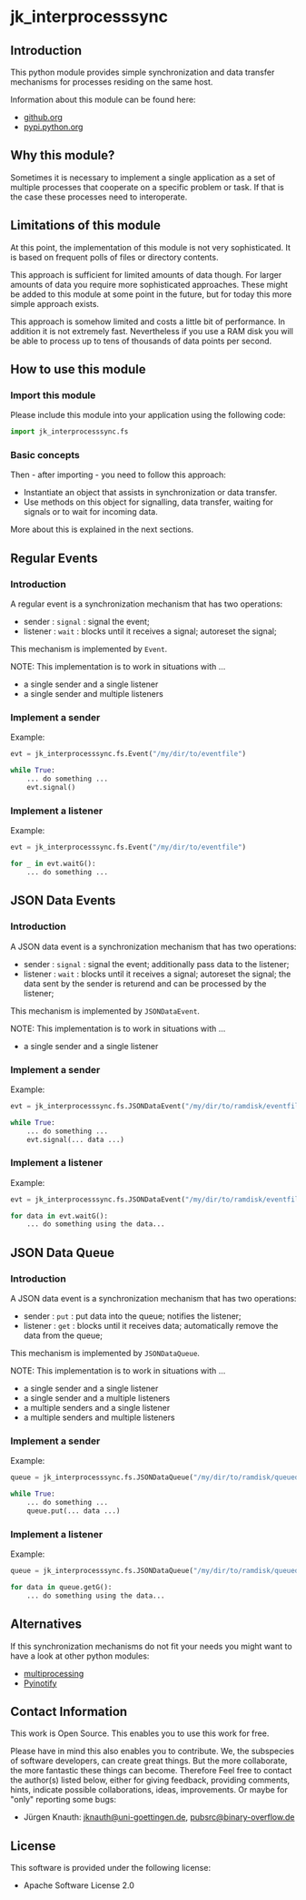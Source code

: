 ﻿jk_interprocesssync
==========

Introduction
------------

This python module provides simple synchronization and data transfer mechanisms for processes residing on the same host.

Information about this module can be found here:

* [github.org](https://github.com/jkpubsrc/python-module-jk-interprocesssync)
* [pypi.python.org](https://pypi.python.org/pypi/jk_interprocesssync)

Why this module?
----------------

Sometimes it is necessary to implement a single application as a set of multiple processes that cooperate on a specific problem or task. If that is the case these processes need to interoperate.

Limitations of this module
--------------------------

At this point, the implementation of this module is not very sophisticated. It is based on frequent polls of files or directory contents.

This approach is sufficient for limited amounts of data though. For larger amounts of data you require more sophisticated approaches. These might be added to this module at some point in the future, but for today this more simple approach exists.

This approach is somehow limited and costs a little bit of performance. In addition it is not extremely fast. Nevertheless if you use a RAM disk you will be able to process up to tens of thousands of data points per second.

How to use this module
----------------------

### Import this module

Please include this module into your application using the following code:

```python
import jk_interprocesssync.fs
```

### Basic concepts

Then - after importing - you need to follow this approach:

* Instantiate an object that assists in synchronization or data transfer.
* Use methods on this object for signalling, data transfer, waiting for signals or to wait for incoming data.

More about this is explained in the next sections.

Regular Events
----------------------

### Introduction

A regular event is a synchronization mechanism that has two operations:
* sender : `signal` : signal the event;
* listener : `wait` : blocks until it receives a signal; autoreset the signal;

This mechanism is implemented by `Event`.

NOTE: This implementation is to work in situations with ...
* a single sender and a single listener
* a single sender and multiple listeners

### Implement a sender

Example:

```python
evt = jk_interprocesssync.fs.Event("/my/dir/to/eventfile")

while True:
	... do something ...
	evt.signal()
```

### Implement a listener

Example:

```python
evt = jk_interprocesssync.fs.Event("/my/dir/to/eventfile")

for _ in evt.waitG():
	... do something ...
```


JSON Data Events
----------------------

### Introduction

A JSON data event is a synchronization mechanism that has two operations:
* sender : `signal` : signal the event; additionally pass data to the listener;
* listener : `wait` : blocks until it receives a signal; autoreset the signal; the data sent by the sender is returend and can be processed by the listener;

This mechanism is implemented by `JSONDataEvent`.

NOTE: This implementation is to work in situations with ...
* a single sender and a single listener

### Implement a sender

Example:

```python
evt = jk_interprocesssync.fs.JSONDataEvent("/my/dir/to/ramdisk/eventfile")

while True:
	... do something ...
	evt.signal(... data ...)
```

### Implement a listener

Example:

```python
evt = jk_interprocesssync.fs.JSONDataEvent("/my/dir/to/ramdisk/eventfile")

for data in evt.waitG():
	... do something using the data...
```


JSON Data Queue
----------------------

### Introduction

A JSON data event is a synchronization mechanism that has two operations:
* sender : `put` : put data into the queue; notifies the listener;
* listener : `get` : blocks until it receives data; automatically remove the data from the queue;

This mechanism is implemented by `JSONDataQueue`.

NOTE: This implementation is to work in situations with ...
* a single sender and a single listener
* a single sender and a multiple listeners
* a multiple senders and a single listener
* a multiple senders and multiple listeners

### Implement a sender

Example:

```python
queue = jk_interprocesssync.fs.JSONDataQueue("/my/dir/to/ramdisk/queuedir")

while True:
	... do something ...
	queue.put(... data ...)
```

### Implement a listener

Example:

```python
queue = jk_interprocesssync.fs.JSONDataQueue("/my/dir/to/ramdisk/queuedir")

for data in queue.getG():
	... do something using the data...
```


Alternatives
----------------------

If this synchronization mechanisms do not fit your needs you might want to have a look at other python modules:

* [multiprocessing](https://docs.python.org/3/library/multiprocessing.html)
* [Pyinotify](https://github.com/seb-m/pyinotify)



Contact Information
-------------------

This work is Open Source. This enables you to use this work for free.

Please have in mind this also enables you to contribute. We, the subspecies of software developers, can create great things. But the more collaborate, the more fantastic these things can become. Therefore Feel free to contact the author(s) listed below, either for giving feedback, providing comments, hints, indicate possible collaborations, ideas, improvements. Or maybe for "only" reporting some bugs:

* Jürgen Knauth: jknauth@uni-goettingen.de, pubsrc@binary-overflow.de

License
-------

This software is provided under the following license:

* Apache Software License 2.0



